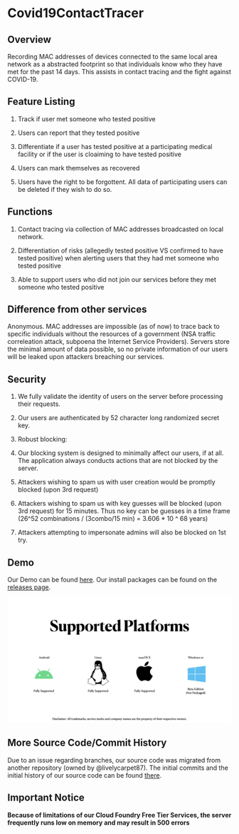 # Covid19ContactTracer

## Overview

Recording MAC addresses of devices connected to the same local area network as a abstracted footprint so that individuals 
know who they have met for the past 14 days. This assists in contact tracing and the fight against COVID-19. 

## Feature Listing

1. Track if user met someone who tested positive

2. Users can report that they tested positive

3. Differentiate if a user has tested positive at a participating medical facility or if the user is cloaiming to have tested positive

4. Users can mark themselves as recovered

5. Users have the right to be forgottent. All data of participating users can be deleted if they wish to do so. 

## Functions

1. Contact tracing via collection of MAC addresses broadcasted on local network. 

2. Differentiation of risks (allegedly tested positive VS confirmed to have tested positive) when alerting users that they had met someone who tested positive

3. Able to support users who did not join our services before they met someone who tested positive

## Difference from other services

Anonymous. MAC addresses are impossible (as of now) to trace back to specific individuals without the resources of a 
government (NSA traffic correleation attack, subpoena the Internet Service Providers). Servers store the minimal amount 
of data possible, so no private information of our users will be leaked upon attackers breaching our services. 

## Security

1. We fully validate the identity of users on the server before processing their requests. 

2. Our users are authenticated by 52 character long randomized secret key. 

3. Robust blocking:
  
  1. Our blocking system is designed to minimally affect our users, if at all. The application always conducts actions that are not blocked by the server.  

  2. Attackers wishing to spam us with user creation would be promptly blocked (upon 3rd request)
  
  3. Attackers wishing to spam us with key guesses will be blocked (upon 3rd request) for 15 minutes. Thus no key can be guesses in a time frame (26^52 combinations / (3combo/15 min) = 3.606 * 10 ^ 68 years)
  
  4. Attackers attempting to impersonate admins will also be blocked on 1st try. 
  
## Demo

Our Demo can be found [here](https://youtu.be/507I2lZGL7Q). Our install packages can be found on the [releases page](https://github.com/RyanTooOp/CallForCodeCovid19/releases).

![Supports Android, Linux, macOS, Windows 10. iOS supported in theory but lacking in Appple Developer license.](https://raw.githubusercontent.com/RyanTooOp/CallForCodeCovid19/master/Images/SupportedPlatforms.jpeg)

## More Source Code/Commit History

Due to an issue regarding branches, our source code was migrated from another repository (owned by @livelycarpet87). The initial commits and the initial history of our source code can be found [there](https://github.com/LivelyCarpet87/CallForCode_COVID-19_Project). 
  
## Important Notice

**Because of limitations of our Cloud Foundry Free Tier Services, the server frequently runs low on memory and may result in 500 errors**
